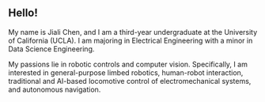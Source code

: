 ## Hello!

My name is Jiali Chen, and I am a third-year undergraduate at the University of California (UCLA). I am majoring in Electrical Engineering with a minor in Data Science Engineering.

My passions lie in robotic controls and computer vision. Specifically, I am interested in general-purpose limbed robotics, human-robot interaction, traditional and AI-based locomotive control of electromechanical systems, and autonomous navigation.
